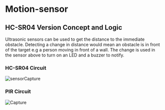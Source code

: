 # Motion-sensor
## HC-SR04 Version Concept and Logic

Ultrasonic sensors can be used to get the distance to the immediate obstacle. Detecting a change in distance would mean an obstacle is in front of the target e.g a person moving in front of a wall. The change is used in the sensor above to turn on an LED and a buzzer to notify.

### HC-SR04 Circuit 
![sensorCapture](https://user-images.githubusercontent.com/67919419/177264475-5518a7d4-cf84-41d8-93e3-95fceb89ab1a.PNG)

### PIR Circuit
![Capture](https://user-images.githubusercontent.com/67919419/177333269-08698c86-39f4-4682-9657-adefff670218.PNG)
